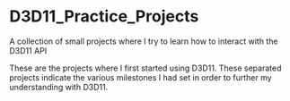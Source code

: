 # D3D11_Practice_Projects
A collection of small projects where I try to learn how to interact with the D3D11 API

These are the projects where I first started using D3D11. These separated projects indicate the various milestones I had set in order to further my understanding with D3D11.
